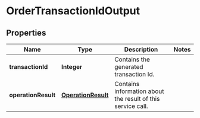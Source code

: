 
# OrderTransactionIdOutput

## Properties
Name | Type | Description | Notes
------------ | ------------- | ------------- | -------------
**transactionId** | **Integer** | Contains the generated transaction Id. | 
**operationResult** | [**OperationResult**](OperationResult.md) | Contains information about the result of this service call. | 



